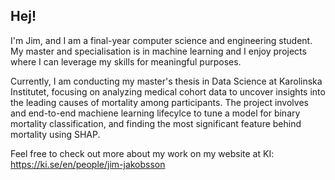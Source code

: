 ## Hej!
I'm Jim, and I am a final-year computer science and engineering student. My master and specialisation is in machine learning and I enjoy projects where I can leverage my skills for meaningful purposes. 

Currently, I am conducting my master's thesis in Data Science at Karolinska Institutet, focusing on analyzing medical cohort data to uncover insights into the leading causes of mortality among participants. The project involves and end-to-end machiene learning lifecylce to tune a model for binary mortality classification, and finding the most significant feature behind mortality using SHAP. 

Feel free to check out more about my work on my website at KI: https://ki.se/en/people/jim-jakobsson

<!--
**JimJakobsson/JimJakobsson** is a ✨ _special_ ✨ repository because its `README.md` (this file) appears on your GitHub profile.

Here are some ideas to get you started:

- 🔭 I’m currently working on ...
- 🌱 I’m currently learning ...
- 👯 I’m looking to collaborate on ...
- 🤔 I’m looking for help with ...
- 💬 Ask me about ...
- 📫 How to reach me: ...
- 😄 Pronouns: ...
- ⚡ Fun fact: ...
-->
